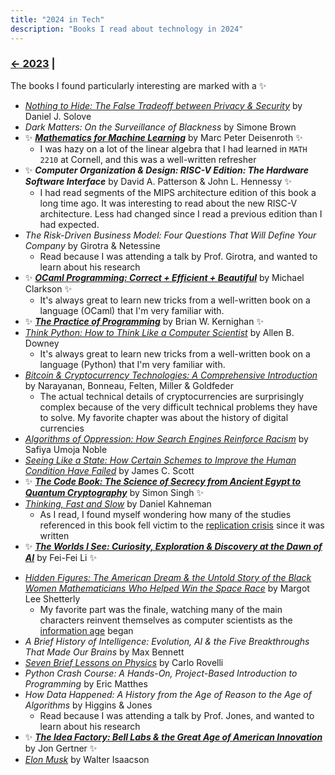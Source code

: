 ```yaml
---
title: "2024 in Tech"
description: "Books I read about technology in 2024"
---
```


### [← 2023](/2023/12/31/learn-2023) |

The books I found particularly interesting are marked with a ✨

<!-- _Staff Engineer: Leadership Beyond the Management Track_	by Will Larson<br>-->
- [*Nothing to Hide: The False Tradeoff between Privacy & Security*](https://papers.ssrn.com/sol3/papers.cfm?abstract_id=3976770) by Daniel J. Solove
- *Dark Matters: On the Surveillance of Blackness* by Simone Brown
- ✨ [***Mathematics for Machine Learning***](https://mml-book.github.io/) by Marc Peter Deisenroth ✨ 
  - I was hazy on a lot of the linear algebra that I had learned in `MATH 2210` at Cornell, and this was a well-written refresher
- ✨ ***Computer Organization & Design: RISC-V Edition: The Hardware Software Interface*** by David A. Patterson & John L. Hennessy ✨ 
  - I had read segments of the MIPS architecture edition of this book a long time ago. It was interesting to read about the new RISC-V architecture. Less had changed since I read a previous edition  than I had expected.
- *The Risk-Driven Business Model: Four Questions That Will Define Your Company* by Girotra & Netessine
  - Read because I was attending a talk by Prof. Girotra, and wanted to learn about his research
- ✨ [***OCaml Programming: Correct + Efficient + Beautiful***](https://cs3110.github.io/textbook/cover.html) by Michael Clarkson ✨ 
  - It's always great to learn new tricks from a well-written book on a language (OCaml) that I'm very familiar with.
- ✨ [***The Practice of Programming***](https://en.wikipedia.org/wiki/The_Practice_of_Programming) by Brian W. Kernighan ✨ 
- [*Think Python: How to Think Like a Computer Scientist*](https://allendowney.github.io/ThinkPython/) by Allen B. Downey
  - It's always great to learn new tricks from a well-written book on a language (Python) that I'm very familiar with.
- [*Bitcoin & Cryptocurrency Technologies: A Comprehensive Introduction*](https://bitcoinbook.cs.princeton.edu/) by Narayanan, Bonneau, Felten, Miller & Goldfeder
  - The actual technical details of cryptocurrencies are surprisingly complex because of the very difficult technical problems they have to solve. My favorite chapter was about the history of digital currencies
- [*Algorithms of Oppression: How Search Engines Reinforce Racism*](https://en.wikipedia.org/wiki/Algorithms_of_Oppression) by Safiya Umoja Noble
- [*Seeing Like a State: How Certain Schemes to Improve the Human Condition Have Failed*](https://en.wikipedia.org/wiki/Seeing_Like_a_State) by James C. Scott
- ✨ [***The Code Book: The Science of Secrecy from Ancient Egypt to Quantum Cryptography***](https://en.wikipedia.org/wiki/The_Code_Book) by Simon Singh ✨ 
- [*Thinking, Fast and Slow*](https://en.wikipedia.org/wiki/Thinking,_Fast_and_Slow) by Daniel Kahneman
  - As I read, I found myself wondering how many of the studies referenced in this book fell victim to the [replication crisis](https://en.wikipedia.org/wiki/Replication_crisis) since it was written
- ✨ [***The Worlds I See: Curiosity, Exploration & Discovery at the Dawn of AI***](https://paw.princeton.edu/article/princeton-pre-read-2024-worlds-i-see) by Fei-Fei Li ✨ 
<!-- Beginner's Step-by-Step Coding Course: Learn Computer Programming the Easy Way 		DK -->
- [*Hidden Figures: The American Dream & the Untold Story of the Black Women Mathematicians Who Helped Win the Space Race*](https://en.wikipedia.org/wiki/Hidden_Figures_(book)) by Margot Lee Shetterly
  - My favorite part was the finale, watching many of the main characters reinvent themselves as computer scientists as the [information age](https://en.wikipedia.org/wiki/Information_Age) began
- *A Brief History of Intelligence: Evolution, AI & the Five Breakthroughs That Made Our Brains* by Max Bennett
- [*Seven Brief Lessons on Physics*](https://en.wikipedia.org/wiki/Seven_Brief_Lessons_on_Physics) by Carlo Rovelli
- _Python Crash Course: A Hands-On, Project-Based Introduction to Programming_ by Eric Matthes
- *How Data Happened: A History from the Age of Reason to the Age of Algorithms* by Higgins & Jones
  - Read because I was attending a talk by Prof. Jones, and wanted to learn about his research
- ✨ [***The Idea Factory: Bell Labs & the Great Age of American Innovation***](https://en.wikipedia.org/wiki/The_Idea_Factory) by Jon Gertner ✨ 
- [*Elon Musk*](https://en.wikipedia.org/wiki/Elon_Musk_(Isaacson_book)) by Walter Isaacson

